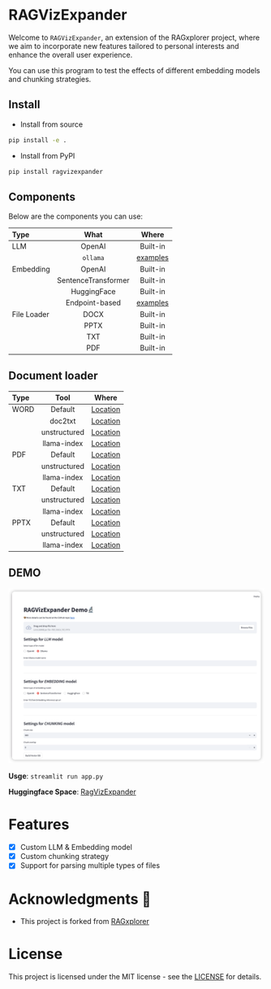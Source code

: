 # RAGVizExpander

Welcome to `RAGVizExpander`, an extension of the RAGxplorer project, 
where we aim to incorporate new features tailored to personal interests and enhance the overall user experience.

You can use this program to test the effects of different embedding models and chunking strategies.

## Install

* Install from source
```bash
pip install -e .
```

* Install from PyPI
```bash
pip install ragvizexpander
```

## Components

Below are the components you can use:

| Type        |        What         |                       Where                       |
|:------------|:-------------------:| :-----------------------------------------------: |
| LLM         |       OpenAI        |                     Built-in                      |
|             |      `ollama`       |              [examples](./examples)               |
| Embedding   |       OpenAI        |                     Built-in                      |
|             | SentenceTransformer |                     Built-in                      |
|             |     HuggingFace     |                     Built-in                      |
|             |   Endpoint-based    |              [examples](./examples)               |
| File Loader |        DOCX         |                     Built-in                      |
|             |        PPTX         |                     Built-in                      |
|             |         TXT         |                     Built-in                      |
|             |         PDF         |                     Built-in                      |


## Document loader

| Type |     Tool     |                       Where                       |
|:-----|:------------:|:-------------------------------------------------:|
| WORD |   Default    | [Location](ragvizexpander/loaders/docx_loader.py) |
|      |   doc2txt    | [Location](ragvizexpander/loaders/docx_loader.py) |
|      | unstructured | [Location](ragvizexpander/loaders/docx_loader.py) |
|      | llama-index  | [Location](ragvizexpander/loaders/docx_loader.py) |
| PDF  |   Default    | [Location](ragvizexpander/loaders/pdf_loader.py)  |
|      | unstructured | [Location](ragvizexpander/loaders/pdf_loader.py)  |
|      | llama-index  | [Location](ragvizexpander/loaders/pdf_loader.py)  |
| TXT  |   Default    | [Location](ragvizexpander/loaders/txt_loader.py)  |
|      | unstructured | [Location](ragvizexpander/loaders/txt_loader.py)  |
|      | llama-index  | [Location](ragvizexpander/loaders/txt_loader.py)  |
| PPTX |   Default    | [Location](ragvizexpander/loaders/pptx_loader.py) |
|      | unstructured | [Location](ragvizexpander/loaders/pptx_loader.py) |
|      | llama-index  | [Location](ragvizexpander/loaders/pptx_loader.py) |


## DEMO

![Streamlit demo](./images/demo.png)

**Usge**: `streamlit run app.py`

**Huggingface Space**: [RagVizExpander](https://huggingface.co/spaces/KennyAI01/RagVizExpander)

# Features
- [x] Custom LLM & Embedding model
- [x] Custom chunking strategy
- [x] Support for parsing multiple types of files

# Acknowledgments 💙

- This project is forked from [RAGxplorer](https://github.com/gabrielchua/RAGxplorer?tab=readme-ov-file)

# License

This project is licensed under the MIT license - see the [LICENSE](LICENSE) for details.
